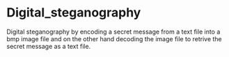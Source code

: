 # Digital_steganography
Digital steganography by encoding a secret message from a text file into a bmp image file and on the other hand decoding the image file to retrive the secret message as a text file. 
